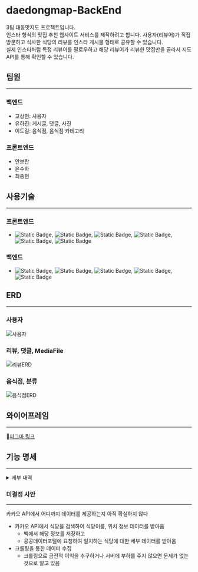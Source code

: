 # daedongmap-BackEnd

3팀 대동맛지도 프로젝트입니다.<br>
인스타 형식의 맛집 추천 웹사이트 서비스를 제작하려고 합니다.
사용자(리뷰어)가 직접 방문하고 식사한 식당의 리뷰를 인스타 게시물 형태로 공유할 수 있습니다. <br>
실제 인스타처럼 특정 리뷰어를 팔로우하고 해당 리뷰어가 리뷰한 맛집만을 골라서 지도 API를 통해 확인할 수 있습니다. <br>

## 팀원
- - -
### 백엔드
- 고상현: 사용자
- 유하진: 게시글, 댓글, 사진
- 이도길: 음식점, 음식점 카테고리

### 프론트엔드
- 안보란
- 윤수화
- 최종현

## 사용기술
- - -
### 프론트엔드
- ![Static Badge](https://img.shields.io/badge/figma-blue?logo=Figma), ![Static Badge](https://img.shields.io/badge/HTML-green?logo=HTML5), ![Static Badge](https://img.shields.io/badge/React-white?logo=React), ![Static Badge](https://img.shields.io/badge/Javascript-orange?logo=Javascript), ![Static Badge](https://img.shields.io/badge/Typescript-grey?logo=Typescript), ![Static Badge](https://img.shields.io/badge/Tailwind_CSS-navy?logo=TailwindCSS)
### 백엔드
- ![Static Badge](https://img.shields.io/badge/Spring_Boot-snow?logo=SpringBoot), ![Static Badge](https://img.shields.io/badge/MySQL-lightblue?logo=MySQL), ![Static Badge](https://img.shields.io/badge/Docker-d?logo=Docker), ![Static Badge](https://img.shields.io/badge/Jenkins-green?logo=Jenkins), ![Static Badge](https://img.shields.io/badge/openjdk-black?logo=openjdk)

## ERD
- - -
### 사용자
![사용자](./markdown-images/user.png)

### 리뷰, 댓글, MediaFile
![리뷰ERD](./markdown-images/post.png)

### 음식점, 분류
![음식점ERD](./markdown-images/restaurants.png)

## 와이어프레임
- - -
🔗[피그마 링크](https://www.figma.com/file/biEYWl2SSSEFUrQWyUKAy6/%ED%81%B4%EB%9D%BC%EC%9A%B0%EB%93%9C1%EA%B8%B0-%EC%B5%9C%EC%A2%85%ED%94%84%EB%A1%9C%EC%A0%9D%ED%8A%B8-%EB%A7%9B%EC%A7%91%EC%A7%80%EB%8F%84SNS---%EB%8C%80%EB%8F%99%EB%A7%9B%EC%A7%80%EB%8F%84?type=design&node-id=0-1&mode=design)

## 기능 명세
- - -
<details>
<summary>세부 내역</summary>

- 회원
    - 로그인/ 로그아웃 + OAuth
    - 회원가입, 수정, 탈퇴
        - 이메일, 닉네임 중복 확인
    - jwt + refresh token
    - <span style="color:gray"> 뱃지, 등급 기능 (게시글, 팔로우가 많은 사람 등)</span>
- 지도 연동 API
    - 핀 찍기
    - 자기 위치 자동 등록 기능
    - 위치 검색
    - 음식점 검색
    - <span style="color:gray">즐겨찾기 (음식점 바로가기, 팔로우 한 사람 게시글만 보기)</span>
- 게시판 - 맛집 리뷰 등록
    - 쓰기, 수정, 삭제
    - 댓글 쓰기, 수정, 삭제
    - 처음 접속 시 현재 위치 기준으로 표시 (추천순, 리뷰순)
    - OR 빈 지도 보여주고 음식 종류별로 누르면 보여주기
    - <span style="color:gray">추천하기 비추천하기</span>
    - <span style="color:gray">맛집 예약 기능</span>
- 사진 업로드, 조회
    - 용량 문제 - 썸네일로 변환
- 검색 기능, 정렬
    - 사용자별로, 지역별로 자기 위치 중심으로
    - <span style="color:gray">추천순으로, 테마별로, 음식별로 정렬</span>
    - <span style="color:gray">태그 검색</span>
- <span style="color:gray">태그 기능</span>
    - <span style="color:gray">음식별로, 지역별로, 혼밥, 분위기</span>
    - <span style="color:gray">유저 등록 태그</span>
    - <span style="color:gray">선호 태그 보여주기</span>
- <span style="color:gray">음식 골라주는 기능</span>
    - <span style="color:gray">선택지로 좁혀가는 기능 - 중식, 일식, 한식 월드컵</span>
    - <span style="color:gray">음식 취향 분석 - 왓챠피디아 영화 분석 (달달한거, 짠거 등등으로 좁혀가는)</span>
</details>  

### 미결정 사안
- - -
카카오 API에서 어디까지 데이터를 제공하는지 아직 확실하지 않다

- 카카오 API에서 식당을 검색하여 식당이름, 위치 정보 데이터를 받아옴
    - 백에서 해당 정보를 저장하고
    - 공공데이터포털에 요청하여 일치하는 식당에 대한 세부 데이터를 받아옴
- 크롤링을 통한 데이터 수집
    - 크롤링으로 금전적 이익을 추구하거나 서버에 부하를 주지 않으면  문제가 없는 것으로 알고 있음